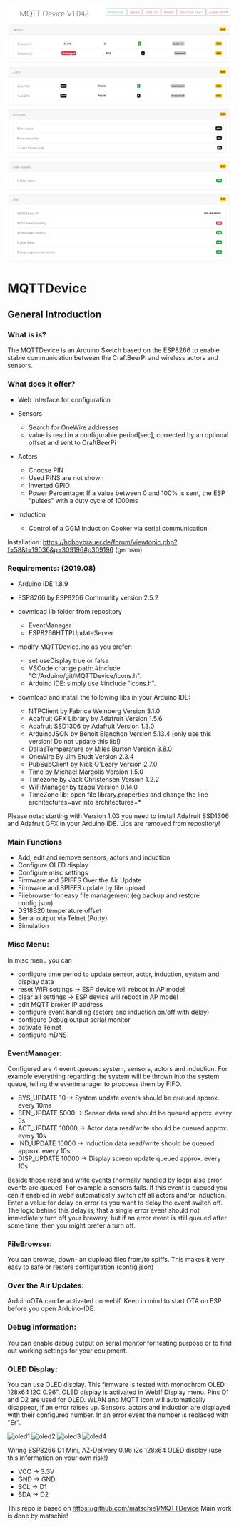 ![ov1](/img/fw104x.jpg)

# MQTTDevice

## General Introduction
### What is is?

The MQTTDevice is an Arduino Sketch based on the ESP8266 to enable stable communication between the CraftBeerPi and wireless actors and sensors.

### What does it offer?

* Web Interface for configuration

* Sensors
  * Search for OneWire addresses
  * value is read in a configurable period[sec], corrected by an optional offset and sent to CraftBeerPi
* Actors
  * Choose PIN
  * Used PINS are not shown
  * Inverted GPIO
  * Power Percentage: If a Value between 0 and 100% is sent, the ESP "pulses" with a duty cycle of 1000ms
* Induction
  * Control of a GGM Induction Cooker via serial communication


Installation: https://hobbybrauer.de/forum/viewtopic.php?f=58&t=19036&p=309196#p309196 (german)


### Requirements: (2019.08)

* Arduino IDE 1.8.9 
* ESP8266 by ESP8266 Community version 2.5.2
* download lib folder from repository
  * EventManager
  * ESP8266HTTPUpdateServer
* modify MQTTDevice.ino as you prefer:
  * set useDisplay true or false
  * VSCode change path: #include "C:/Arduino/git/MQTTDevice/icons.h". 
  * Arduino IDE: simply use #include "icons.h".
* download and install the following libs in your Arduino IDE:  

  * NTPClient by Fabrice Weinberg Version 3.1.0
  * Adafruit GFX Library by Adafruit Version 1.5.6
  * Adafruit SSD1306 by Adafruit Version 1.3.0
  * ArduinoJSON by Benoit Blanchon Version 5.13.4 (only use this version! Do not update this lib!)
  * DallasTemperature by Miles Burton Version 3.8.0
  * OneWire By Jim Studt Version 2.3.4
  * PubSubClient by Nick O'Leary Version 2.7.0
  * Time by Michael Margolis Version 1.5.0
  * Timezone by Jack Christensen Version 1.2.2
  * WiFiManager by tzapu Version 0.14.0
  * TimeZone lib: open file library.properties and change the line architectures=avr into architectures=*

Please note: starting with Version 1.03 you need to install Adafruit SSD1306 and Adafruit GFX in your Arduino IDE. Libs are removed from repository!


### Main Functions

* Add, edit and remove sensors, actors and induction
* Configure OLED display
* Configure misc settings
* Firmware and SPIFFS Over the Air Update
* Firmware and SPIFFS update by file upload 
* Filebrowser for easy file management (eg backup and restore config.json)
* DS18B20 temperature offset
* Serial output via Telnet (Putty)
* Simulation

### Misc Menu:
In misc menu you can
* configure time period to update sensor, actor, induction, system and display data
* reset WiFi settings		-> ESP device will reboot in AP mode!
* clear all settings		-> ESP device will reboot in AP mode!
* edit MQTT broker IP address
* configure event handling (actors and induction on/off with delay)
* configure Debug output serial monitor
* activate Telnet
* configure mDNS

### EventManager:
Configured are 4 event queues: system, sensors, actors and induction. For example everything regarding the system will be thrown into the system queue, telling the eventmanager to proccess them by FIFO.

* SYS_UPDATE  10		-> System update events should be queued approx. every 10ms
* SEN_UPDATE  5000	-> Sensor data read should be queued approx. every 5s
* ACT_UPDATE  10000	-> Actor data read/write should be queued approx. every 10s
* IND_UPDATE  10000	-> Induction data read/write should be queued approx. every 10s
* DISP_UPDATE 10000	-> Display screen update queued approx. every 10s

Beside those read and write events (normally handled by loop) also error events are queued. For example a sensors fails. If this event is queued you can if enabled in webif automatically switch off all actors and/or induction. Enter a value for delay on error as you want to delay the event switch off. The logic behind this delay is, that a single error event should not immediately turn off your brewery, but if an error event is still queued after some time, then you might prefer a turn off. 

### FileBrowser:
You can browse, down- an dupload files from/to spiffs. This makes it very easy to safe or restore configuration (config.json)

### Over the Air Updates:
ArduinoOTA can be activated on webif. Keep in mind to start OTA on ESP before you open Arduino-IDE.

### Debug information:
You can enable debug output on serial monitor for testing purpose or to find out working settings for your equipment.

### OLED Display:
You can use OLED display. This firmware is tested with monochrom OLED 128x64 I2C 0.96".
OLED display is activated in WebIf Display menu. Pins D1 and D2 are used for OLED.
WLAN and MQTT icon will automatically disappear, if an error raises up.
Sensors, actors and induction are displayed with their configured number. In an error event the number is replaced with "Er".


![oled1](/img/display3.jpg)
![oled2](/img/display2.jpg)
![oled3](/img/display.jpg)
![oled4](/img/display1.jpg)

Wiring ESP8266 D1 Mini, AZ-Delivery 0.96 i2c 128x64 OLED display (use this information on your own risk!)

 * VCC -> 3.3V
 * GND -> GND
 * SCL -> D1
 * SDA -> D2

This repo is based on https://github.com/matschie1/MQTTDevice Main work is done by matschie! 
